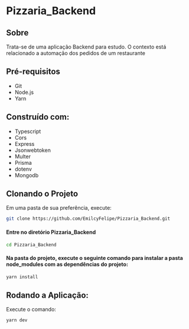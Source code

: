 # Pizzaria_Backend

## Sobre
Trata-se de uma aplicação Backend para estudo. O contexto está relacionado a automação dos pedidos de um restaurante

## Pré-requisitos
- Git
- Node.js 
- Yarn 

## Construído com:
- Typescript
- Cors
- Express
- Jsonwebtoken
- Multer
- Prisma
- dotenv
- Mongodb

## Clonando o Projeto
Em uma pasta de sua preferência, execute:
```bash
git clone https://github.com/EmilcyFelipe/Pizzaria_Backend.git
```
  
#### Entre no diretório Pizzaria_Backend
```bash
cd Pizzaria_Backend
```

#### Na pasta do projeto, execute o seguinte comando para instalar a pasta node_modules com as dependências do projeto:
```bash
yarn install
```
    
## Rodando a Aplicação:
 
Execute o comando: 
```bash
yarn dev
```

